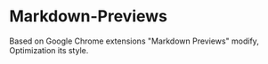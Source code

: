 # Markdown-Previews
Based on Google Chrome extensions "Markdown Previews" modify, Optimization its style.

